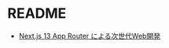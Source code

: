 # README

- [Next.js 13 App Router による次世代Web開発](https://www.udemy.com/course/nextjs-supabase-app-directory/)
